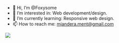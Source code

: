 - 👋 Hi, I’m @Foxysome
- 👀 I’m interested in: Web development/design.
- 🌱 I’m currently learning: Responsive web design.
- 📫 How to reach me: mjandera.ment@gmail.com
 <img src="https://myreadme.vercel.app/api/embed/Foxysome?panels=userstatistics,commitgraph,toplanguages,toprepositories">

<!---
Foxysome/Foxysome is a ✨ special ✨ repository because its `README.md` (this file) appears on your GitHub profile.
You can click the Preview link to take a look at your changes.
--->
